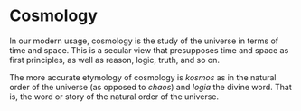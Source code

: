 # Cosmology 

In our modern usage, cosmology is the study of the universe in terms of time and space. This is a secular view that presupposes time and space as first principles, as well as reason, logic, truth, and so on.

The more accurate etymology of cosmology is *kosmos* as in the natural order of the universe (as opposed to *chaos*) and *logia* the divine word. That is, the word or story of the natural order of the universe.





















